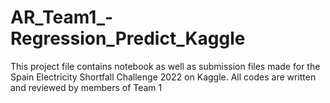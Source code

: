 # AR_Team1_-Regression_Predict_Kaggle

This project file contains notebook as well as submission files made for the Spain Electricity Shortfall Challenge 2022 on Kaggle. All codes are written and reviewed by members of Team 1 
